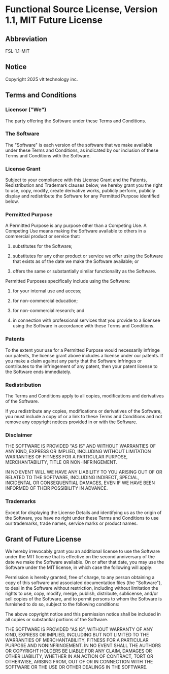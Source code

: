 # Functional Source License, Version 1.1, MIT Future License

## Abbreviation

FSL-1.1-MIT

## Notice

Copyright 2025 vlt technology inc.

## Terms and Conditions

### Licensor ("We")

The party offering the Software under these Terms and Conditions.

### The Software

The "Software" is each version of the software that we make available
under these Terms and Conditions, as indicated by our inclusion of
these Terms and Conditions with the Software.

### License Grant

Subject to your compliance with this License Grant and the Patents,
Redistribution and Trademark clauses below, we hereby grant you the
right to use, copy, modify, create derivative works, publicly perform,
publicly display and redistribute the Software for any Permitted
Purpose identified below.

### Permitted Purpose

A Permitted Purpose is any purpose other than a Competing Use. A
Competing Use means making the Software available to others in a
commercial product or service that:

1. substitutes for the Software;

2. substitutes for any other product or service we offer using the
   Software that exists as of the date we make the Software available;
   or

3. offers the same or substantially similar functionality as the
   Software.

Permitted Purposes specifically include using the Software:

1. for your internal use and access;

2. for non-commercial education;

3. for non-commercial research; and

4. in connection with professional services that you provide to a
   licensee using the Software in accordance with these Terms and
   Conditions.

### Patents

To the extent your use for a Permitted Purpose would necessarily
infringe our patents, the license grant above includes a license under
our patents. If you make a claim against any party that the Software
infringes or contributes to the infringement of any patent, then your
patent license to the Software ends immediately.

### Redistribution

The Terms and Conditions apply to all copies, modifications and
derivatives of the Software.

If you redistribute any copies, modifications or derivatives of the
Software, you must include a copy of or a link to these Terms and
Conditions and not remove any copyright notices provided in or with
the Software.

### Disclaimer

THE SOFTWARE IS PROVIDED "AS IS" AND WITHOUT WARRANTIES OF ANY KIND,
EXPRESS OR IMPLIED, INCLUDING WITHOUT LIMITATION WARRANTIES OF FITNESS
FOR A PARTICULAR PURPOSE, MERCHANTABILITY, TITLE OR NON-INFRINGEMENT.

IN NO EVENT WILL WE HAVE ANY LIABILITY TO YOU ARISING OUT OF OR
RELATED TO THE SOFTWARE, INCLUDING INDIRECT, SPECIAL, INCIDENTAL OR
CONSEQUENTIAL DAMAGES, EVEN IF WE HAVE BEEN INFORMED OF THEIR
POSSIBILITY IN ADVANCE.

### Trademarks

Except for displaying the License Details and identifying us as the
origin of the Software, you have no right under these Terms and
Conditions to use our trademarks, trade names, service marks or
product names.

## Grant of Future License

We hereby irrevocably grant you an additional license to use the
Software under the MIT license that is effective on the second
anniversary of the date we make the Software available. On or after
that date, you may use the Software under the MIT license, in which
case the following will apply:

Permission is hereby granted, free of charge, to any person obtaining
a copy of this software and associated documentation files (the
"Software"), to deal in the Software without restriction, including
without limitation the rights to use, copy, modify, merge, publish,
distribute, sublicense, and/or sell copies of the Software, and to
permit persons to whom the Software is furnished to do so, subject to
the following conditions:

The above copyright notice and this permission notice shall be
included in all copies or substantial portions of the Software.

THE SOFTWARE IS PROVIDED "AS IS", WITHOUT WARRANTY OF ANY KIND,
EXPRESS OR IMPLIED, INCLUDING BUT NOT LIMITED TO THE WARRANTIES OF
MERCHANTABILITY, FITNESS FOR A PARTICULAR PURPOSE AND NONINFRINGEMENT.
IN NO EVENT SHALL THE AUTHORS OR COPYRIGHT HOLDERS BE LIABLE FOR ANY
CLAIM, DAMAGES OR OTHER LIABILITY, WHETHER IN AN ACTION OF CONTRACT,
TORT OR OTHERWISE, ARISING FROM, OUT OF OR IN CONNECTION WITH THE
SOFTWARE OR THE USE OR OTHER DEALINGS IN THE SOFTWARE.
